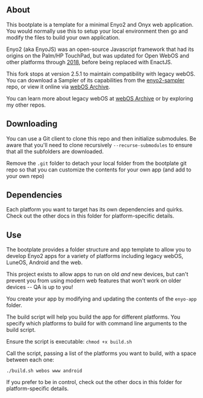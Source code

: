 ## About

This bootplate is a template for a minimal Enyo2 and Onyx web application.
You would normally use this to setup your local environment then go and modify the
files to build your own application.

Enyo2 (aka EnyoJS) was an open-source Javascript framework that had its origins on the Palm/HP TouchPad, but was updated for Open WebOS and other platforms through [2018](http://nightly.enyojs.com/enyo-nightly-20180402014451/sampler/dist/), before being replaced with EnactJS.

This fork stops at version 2.5.1 to maintain compatibility with legacy webOS. You can download a Sampler of its capabilities from the [enyo2-sampler](https://github.com/codepoet80/enyo2-sampler) repo, or view it online via [webOS Archive](http://sdk.webosarchive.org/enyo2sampler).

You can learn more about legacy webOS at [webOS Archive](http://www.webosarchive.org/) or by exploring my other repos.

## Downloading

You can use a Git client to clone this repo and then initialize
submodules. Be aware that you'll need to clone recursively `--recurse-submodules`
to ensure that all the subfolders are downloaded.

Remove the `.git` folder to detach your local folder from the bootplate git repo
so that you can customize the contents for your own app (and add to your own repo)

## Dependencies

Each platform you want to target has its own dependencies and quirks. Check out the other docs in this folder for platform-specific details.

## Use

The bootplate provides a folder structure and app template to allow you to develop
Enyo2 apps for a variety of platforms including legacy webOS, LuneOS, Android and the web.

This project exists to allow apps to run on old *and* new devices, but can't prevent you
from using modern web features that won't work on older devices -- QA is up to you!

You create your app by modifying and updating the contents of the `enyo-app` folder.

The build script will help you build the app for different platforms. You specify
which platforms to build for with command line arguments to the build script.

Ensure the script is executable: `chmod +x build.sh`

Call the script, passing a list of the platforms you want to build, with a space between each one:

`./build.sh webos www android`

If you prefer to be in control, check out the other docs in this folder for platform-specific details.
